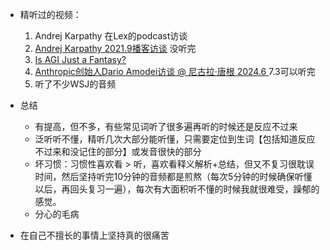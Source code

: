 - 精听过的视频： 
  1. Andrej Karpathy 在Lex的podcast访谈  
  2. [Andrej Karpathy 2021.9播客访谈](https://www.bilibili.com/video/BV1BK421v7on) 没听完
  3. [Is AGI Just a Fantasy?](https://www.youtube.com/watch?v=4JF1V2hzGKE)
  4. [Anthropic创始人Dario Amodei访谈 @ 尼古拉·唐根 2024.6 ](https://www.bilibili.com/video/BV1am421V71m) 7.3可以听完  
  5. 听了不少WSJ的音频  

- 总结
  - 有提高，但不多，有些常见词听了很多遍再听的时候还是反应不过来
  - 泛听听不懂，精听几次大部分能听懂，只需要定位到生词【包括知道反应不过来和没记住的部分】或发音很快的部分
  - 坏习惯：习惯性喜欢看 > 听，喜欢看释义解析+总结，但又不复习很耽误时间，然后坚持听完10分钟的音频都是煎熬（每次5分钟的时候确保听懂以后，再回头复习一遍），每次有大面积听不懂的时候我就很难受，躁郁的感觉。
  - 分心的毛病

- 在自己不擅长的事情上坚持真的很痛苦
